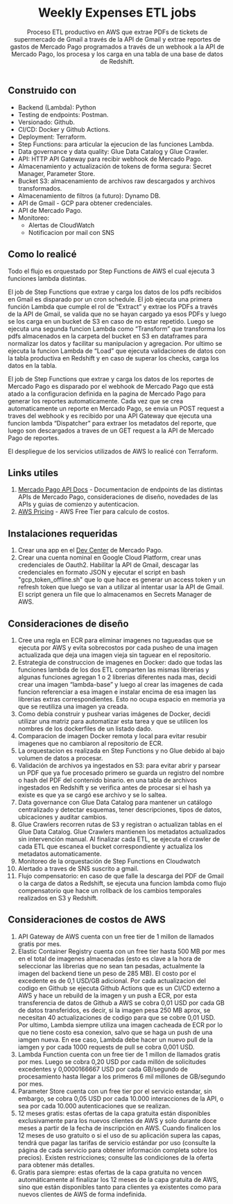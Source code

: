 <h1 align="center">Weekly Expenses ETL jobs</h1>

<div align="center">
  Proceso ETL productivo en AWS que extrae PDFs de tickets de supermercado de Gmail a través de la API de Gmail y extrae reportes de gastos de Mercado Pago programados a través de un webhook a la API de Mercado Pago, los procesa y los carga en una tabla de una base de datos de Redshift.
</div>
<br>

## Construido con 

- Backend (Lambda): Python
- Testing de endpoints: Postman.
- Versionado: Github.
- CI/CD: Docker y Github Actions.
- Deployment: Terraform.
- Step Functions: para articular la ejecucion de las funciones Lambda.
- Data governance y data quality: Glue Data Catalog y Glue Crawler.
- API: HTTP API Gateway para recibir webhook de Mercado Pago.
- Almacenamiento y actualización de tokens de forma segura: Secret Manager, Parameter Store.
- Bucket S3: almacenamiento de archivos raw descargados y archivos transformados.
- Almacenamiento de filtros (a futuro): Dynamo DB.
- API de Gmail - GCP para obtener credenciales.
- API de Mercado Pago.
- Monitoreo:
  - Alertas de CloudWatch
  - Notificacion por mail con SNS
    
## Como lo realicé

Todo el flujo es orquestado por Step Functions de AWS el cual ejecuta 3 funciones lambda distintas. 

El job de Step Functions que extrae y carga los datos de los pdfs recibidos en Gmail es disparado por un cron schedule.
El job ejecuta una primera función Lambda que cumple el rol de “Extract” y extrae los PDFs a través de la API de Gmail, se valida que no se hayan cargado ya esos PDFs y luego se los carga en un bucket de S3 en caso de no estar repetido. 
Luego se ejecuta una segunda funcion Lambda como “Transform” que transforma los pdfs almacenados en la carpeta del bucket en S3 en dataframes para normalizar los datos y facilitar su manipulacion y agregacion. 
Por ultimo se ejecuta la funcion Lambda de “Load” que ejecuta validaciones de datos con la tabla productiva en Redshift y en caso de superar los checks, carga los datos en la tabla.

El job de Step Functions que extrae y carga los datos de los reportes de Mercado Pago es disparado por el webhook de Mercado Pago que está atado a la configuracion definida en la pagina de Mercado Pago para generar los reportes automaticamente. Cada vez que se crea automaticamente un reporte en Mercado Pago, se envia un POST request a traves del webhook y es recibido por una API Gateway que ejecuta una funcion lambda “Dispatcher” para extraer los metadatos del reporte, que luego son descargados a traves de un GET request a la API de Mercado Pago de reportes.

El despliegue de los servicios utilizados de AWS lo realicé con Terraform.


## Links utiles

1. <a href="https://www.mercadopago.com.ar/developers/es/reference">Mercado Pago API Docs</a> - Documentacion de endpoints de las distintas APIs de Mercado Pago, consideraciones de diseño, novedades de las APIs y guias de comienzo y autenticacion.
2. <a href="https://aws.amazon.com/es/free/?all-free-tier.sort-by=item.additionalFields.SortRank&all-free-tier.sort-order=asc&awsf.Free%20Tier%20Types=*all&awsf.Free%20Tier%20Categories=*all">AWS Pricing</a> - AWS Free Tier para calculo de costos.
   
## Instalaciones requeridas

1. Crear una app en el <a href="https://www.mercadopago.com.ar/developers/panel/app">Dev Center</a> de Mercado Pago.
2. Crear una cuenta nominal en Google Cloud Platform, crear unas credenciales de Oauth2. Habilitar la API de Gmail, descagar las credenciales en formato JSON y ejecutar el script en bash "gcp_token_offline.sh" que lo que hace es generar un access token y un refresh token que luego se van a utilizar al intentar usar la API de Gmail. El script genera un file que lo almacenamos en Secrets Manager de AWS.


## Consideraciones de diseño

1. Cree una regla en ECR para eliminar imagenes no tagueadas que se ejecuta por AWS y evita sobrecostos por cada pusheo de una imagen actualizada que deja una imagen vieja sin taguear en el repositorio.
2. Estrategia de construccion de imagenes en Docker: dado que todas las funciones lambda de los dos ETL comparten las mismas librerias y algunas funciones agregan 1 o 2 librerias diferentes nada mas, decidi crear una imagen “lambda-base” y luego al crear las imagenes de cada funcion referenciar a esa imagen e instalar encima de esa imagen las librerias extras correspondientes. Esto no ocupa espacio en memoria ya que se reutiliza una imagen ya creada.
3. Como debía construir y pushear varias imágenes de Docker, decidi utilizar una matriz para automatizar esta tarea y que se utilicen los nombres de los dockerfiles de un listado dado. 
4. Comparacion de imagen Docker remota y local para evitar resubir imagenes que no cambiaron al repositorio de ECR.
5. La orquestacion es realizada en Step Functions y no Glue debido al bajo volumen de datos a procesar.
6. Validación de archivos ya ingestados en S3: para evitar abrir y parsear un PDF que ya fue procesado primero se guarda un registro del nombre o hash del PDF del contenido binario. en una tabla de archivos ingestados en Redshift y se verifica antes de procesar si el hash ya existe es que ya se cargó ese archivo y se lo saltea. 
7. Data governance con Glue Data Catalog para mantener un catálogo centralizado y detectar esquemas, tener descripciones, tipos de datos, ubicaciones y auditar cambios.
8. Glue Crawlers recorren rutas de S3 y registran o actualizan tablas en el Glue Data Catalog. Glue Crawlers mantienen los metadatos actualizados sin intervención manual. Al finalizar cada ETL, se ejecuta el crawler de cada ETL que escanea el bucket correspondiente  y actualiza los metadatos automaticamente.
9. Monitoreo de la orquestación de Step Functions en Cloudwatch
10. Alertado a traves de SNS suscrito a gmail.
11. Flujo compensatorio: en caso de que falle la descarga del PDF de Gmail o la carga de datos a Redshift, se ejecuta una funcion lambda como flujo compensatorio que hace un rollback de los cambios temporales realizados en S3 y Redshift. 

## Consideraciones de costos de AWS

1. API Gateway de AWS cuenta con un free tier de 1 millon de llamados gratis por mes.
2. Elastic Container Registry cuenta con un free tier hasta 500 MB por mes en el total de imagenes almacenadas (esto es clave a la hora de seleccionar las librerias que no sean tan pesadas, actualmente la imagen del backend tiene un peso de 285 MB).  El costo por el excedente es de 0,1 USD/GB adicional. Por cada actualizacion del codigo en Github se ejecuta Github Actions que es un CI/CD externo a AWS y hace un rebuild de la imagen y un push a ECR, por esta transferencia de datos de Github a AWS se cobra 0,01 USD por cada GB de datos transferidos, es decir, si la imagen pesa 250 MB aprox, se necesitan 40 actualizaciones de codigo para que se cobre 0,01 USD. Por ultimo, Lambda siempre utiliza una imagen cacheada de ECR por lo que no tiene costo esa conexion, salvo que se haga un push de una iamgen nueva. En ese caso, Lambda debe hacer un nuevo pull de la iamgen y por cada 1000 requests de pull se cobra 0,001 USD.
3. Lambda Function cuenta con un free tier de 1 millon de llamados gratis por mes. Luego se cobra 0,20 USD por cada millón de solicitudes excedentes y 0,0000166667 USD por cada GB/segundo de procesamiento hasta llegar a los primeros 6 mil millones de GB/segundo por mes.
4. Parameter Store cuenta con un free tier por el servicio estandar, sin embargo, se cobra 0,05 USD por cada 10.000 interacciones de la API, o sea por cada 10.000 autenticaciones que se realizan.
5. 12 meses gratis: estas ofertas de la capa gratuita están disponibles exclusivamente para los nuevos clientes de AWS y solo durante doce meses a partir de la fecha de inscripción en AWS. Cuando finalicen los 12 meses de uso gratuito o si el uso de su aplicación supera las capas, tendrá que pagar las tarifas de servicio estándar por uso (consulte la página de cada servicio para obtener información completa sobre los precios). Existen restricciones; consulte las condiciones de la oferta para obtener más detalles.
6. Gratis para siempre: estas ofertas de la capa gratuita no vencen automáticamente al finalizar los 12 meses de la capa gratuita de AWS, sino que están disponibles tanto para clientes ya existentes como para nuevos clientes de AWS de forma indefinida.
